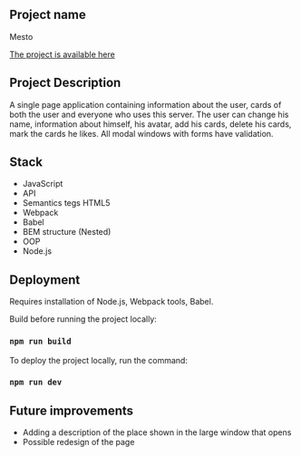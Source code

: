 ## Project name 

Mesto

[The project is available here](http://mestojs.surge.sh)

## Project Description 

A single page application containing information about the user, cards of both the user and everyone who uses this server. The user can change his name, information about himself, his avatar, add his cards, delete his cards, mark the cards he likes. All modal windows with forms have validation.

## Stack

+ JavaScript
+ API
+ Semantics tegs HTML5
+ Webpack
+ Babel
+ BEM structure (Nested)
+ OOP
+ Node.js

## Deployment 

Requires installation of Node.js, Webpack tools, Babel. 

Build before running the project locally:
### `npm run build`

To deploy the project locally, run the command:
### `npm run dev`

## Future improvements

+ Adding a description of the place shown in the large window that opens
+ Possible redesign of the page
